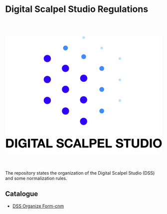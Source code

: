 # Digital Scalpel Studio Regulations
<div align='center'>
<br/><br/><br/>
<img src='https://raw.githubusercontent.com/DSSDEVELOP/DSS-Resources/master/DSS%20Official/ALPHA/Normal/DSS_Cfull.png' widht=50 alt='dss-full logo' />
<br/><br/><br/><br/>
</div>
The repository states the organization of the Digital Scalpel Studio (DSS) and some normalization rules.

## Catalogue
- [DSS Organize Form-cnm](https://github.com/DSSDEVELOP/DSS-Regulations/blob/master/DSS%20Organize%20Form-cnm.md)
